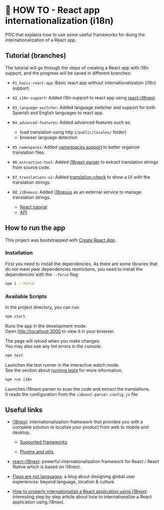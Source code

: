 # 🤔 HOW TO - React app internationalization (i18n)

POC that explains how to use some useful frameworks for doing the internationalization of a React app.

## Tutorial (branches)

The tutorial will go through the steps of creating a React app with i18n support, and the progress will be saved in different branches:

- `01_basic-react-app`: Basic react app without internationalization (i18n) support.

- `02_i18n-support`: Added i18n support to react app using [react-i18next](https://react.i18next.com/).

- `03_language-switcher`: Added language switcher and support for both Spanish and English languages to react app.

- `04_advanced-features`: Added advanced features such as:
    - load translation using http (`/public/locales/` folder)
    - browser language detection

- `05_namespaces`: Added [namespaces support](https://react.i18next.com/guides/multiple-translation-files) to better organize translation files.

- `06_extraction-tool`: Added [i18next-parser](https://github.com/i18next/i18next-parser) to extract translation strings from source code.

- `07_translations-ui`: Added [translation-check](https://github.com/locize/translation-check) to show a UI with the translation strings.

- `08_i18nexus`: Added [i18nexus](https://i18nexus.com/) as an external service to manage translation strings.
    - [React tutorial](https://i18nexus.com/react-tutorial/)
    - [API](https://i18nexus.com/quick-integration/)

## How to run the app

This project was bootstrapped with [Create React App](https://github.com/facebook/create-react-app).

### Installation

First you need to install the dependencies. As there are some libraries that do not meet peer dependencies restrictions, you need to install the dependencies with the `--force` flag:

```bash
npm i --force
```

### Available Scripts

In the project directory, you can run:

```bash
npm start
```

Runs the app in the development mode.\
Open [http://localhost:3000](http://localhost:3000) to view it in your browser.

The page will reload when you make changes.\
You may also see any lint errors in the console.

```bash
npm test
```

Launches the test runner in the interactive watch mode.\
See the section about [running tests](https://facebook.github.io/create-react-app/docs/running-tests) for more information.

```bash
npm run i18n
```

Launches i18next-parser to scan the code and extract the translations.\
It reads the configuration from the `i18next-parser.config.js` file.

## Useful links

- [i18next](https://www.i18next.com/): internationalization-framework that provides you with a complete solution to localize your product from web to mobile and desktop.

    - [Supported frameworks](https://www.i18next.com/overview/supported-frameworks)

    - [Plugins and utils](https://www.i18next.com/overview/plugins-and-utils)

- [react-i18next](https://react.i18next.com/): powerful internationalization framework for React / React Native which is based on i18next.

- [Flags are not languages](http://www.flagsarenotlanguages.com/blog/): a blog about designing global user experiences: beyond language, location & culture.

- [How to properly internationalize a React application using i18next](https://dev.to/adrai/how-to-properly-internationalize-a-react-application-using-i18next-3hdb): interesting step by step article about how to internationalize a React application using i18next.
